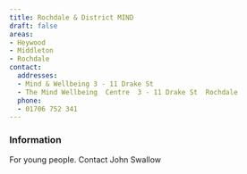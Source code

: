 ```yaml
---
title: Rochdale & District MIND
draft: false
areas:
- Heywood
- Middleton
- Rochdale
contact:
  addresses:
  - Mind & Wellbeing 3 - 11 Drake St
  - The Mind Wellbeing  Centre  3 - 11 Drake St  Rochdale
  phone:
  - 01706 752 341
---
```


### Information
For young people.   Contact John Swallow

